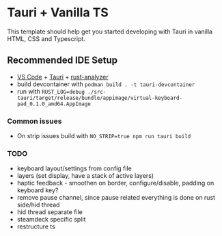 # Tauri + Vanilla TS

This template should help get you started developing with Tauri in vanilla HTML, CSS and Typescript.

## Recommended IDE Setup

- [VS Code](https://code.visualstudio.com/) + [Tauri](https://marketplace.visualstudio.com/items?itemName=tauri-apps.tauri-vscode) + [rust-analyzer](https://marketplace.visualstudio.com/items?itemName=rust-lang.rust-analyzer)
- build devcontainer with `podman build . -t tauri-devcontainer`
- run with `RUST_LOG=debug ./src-tauri/target/release/bundle/appimage/virtual-keyboard-pad_0.1.0_amd64.AppImage`

### Common issues

- On strip issues build with `NO_STRIP=true npm run tauri build`

### TODO

- keyboard layout/settings from config file
- layers (set display, have a stack of active layers)
- haptic feedback - smoothen on border, configure/disable, padding on keyboard key?
- remove pause channel, since pause related everything is done on rust side/hid thread
- hid thread separate file
- steamdeck specific split
- restructure ts
